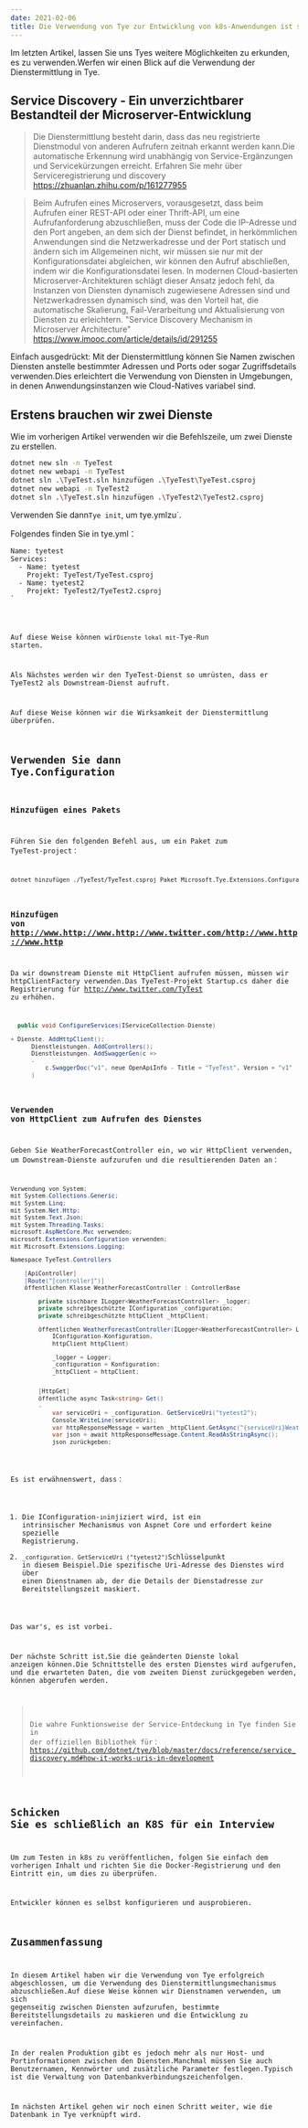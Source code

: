 ```yaml
---
date: 2021-02-06
title: Die Verwendung von Tye zur Entwicklung von k8s-Anwendungen ist so einfach wie das (II)
---
```


Im letzten Artikel, lassen Sie uns Tyes weitere Möglichkeiten zu erkunden, es zu verwenden.Werfen wir einen Blick auf die Verwendung der Dienstermittlung in Tye.

<!-- more -->

<!-- md Header-Newbe-Claptrap.md -->

## Service Discovery - Ein unverzichtbarer Bestandteil der Microserver-Entwicklung

> Die Dienstermittlung besteht darin, dass das neu registrierte Dienstmodul von anderen Aufrufern zeitnah erkannt werden kann.Die automatische Erkennung wird unabhängig von Service-Ergänzungen und Servicekürzungen erreicht. Erfahren Sie mehr über Serviceregistrierung und discovery <https://zhuanlan.zhihu.com/p/161277955>

> Beim Aufrufen eines Microservers, vorausgesetzt, dass beim Aufrufen einer REST-API oder einer Thrift-API, um eine Aufrufanforderung abzuschließen, muss der Code die IP-Adresse und den Port angeben, an dem sich der Dienst befindet, in herkömmlichen Anwendungen sind die Netzwerkadresse und der Port statisch und ändern sich im Allgemeinen nicht, wir müssen sie nur mit der Konfigurationsdatei abgleichen, wir können den Aufruf abschließen, indem wir die Konfigurationsdatei lesen. In modernen Cloud-basierten Microserver-Architekturen schlägt dieser Ansatz jedoch fehl, da Instanzen von Diensten dynamisch zugewiesene Adressen sind und Netzwerkadressen dynamisch sind, was den Vorteil hat, die automatische Skalierung, Fail-Verarbeitung und Aktualisierung von Diensten zu erleichtern. "Service Discovery Mechanism in Microserver Architecture" <https://www.imooc.com/article/details/id/291255>

Einfach ausgedrückt: Mit der Dienstermittlung können Sie Namen zwischen Diensten anstelle bestimmter Adressen und Ports oder sogar Zugriffsdetails verwenden.Dies erleichtert die Verwendung von Diensten in Umgebungen, in denen Anwendungsinstanzen wie Cloud-Natives variabel sind.

## Erstens brauchen wir zwei Dienste

Wie im vorherigen Artikel verwenden wir die Befehlszeile, um zwei Dienste zu erstellen.

```bash
dotnet new sln -n TyeTest
dotnet new webapi -n TyeTest
dotnet sln .\TyeTest.sln hinzufügen .\TyeTest\TyeTest.csproj
dotnet new webapi -n TyeTest2
dotnet sln .\TyeTest.sln hinzufügen .\TyeTest2\TyeTest2.csproj
```

Verwenden Sie dann`Tye init`, um tye.yml</code>zu`.</p>

<p spaces-before="0">Folgendes finden Sie in tye.yml：</p>

<pre><code class="yml">Name: tyetest
Services:
  - Name: tyetest
    Projekt: TyeTest/TyeTest.csproj
  - Name: tyetest2
    Projekt: TyeTest2/TyeTest2.csproj
`</pre>

Auf diese Weise können wir`Dienste lokal mit`-Tye-Run starten.

Als Nächstes werden wir den TyeTest-Dienst so umrüsten, dass er TyeTest2 als Downstream-Dienst aufruft.

Auf diese Weise können wir die Wirksamkeit der Dienstermittlung überprüfen.

## Verwenden Sie dann Tye.Configuration

### Hinzufügen eines Pakets

Führen Sie den folgenden Befehl aus, um ein Paket zum TyeTest-project：

```bash
dotnet hinzufügen ./TyeTest/TyeTest.csproj Paket Microsoft.Tye.Extensions.Configuration --version 0.6.0-alpha.21070.5
```

### Hinzufügen von http://www.http://www.http://www.twitter.com/http://www.http://www.http

Da wir downstream Dienste mit HttpClient aufrufen müssen, müssen wir httpClientFactory verwenden.Das TyeTest-Projekt Startup.cs daher die Registrierung für http://www.twitter.com/TyTest zu erhöhen.

```csharp
  public void ConfigureServices(IServiceCollection-Dienste)

+ Dienste. AddHttpClient();
      Dienstleistungen. AddControllers();
      Dienstleistungen. AddSwaggerGen(c =>
      -
          c.SwaggerDoc("v1", neue OpenApiInfo - Title = "TyeTest", Version = "v1"
      )

```

### Verwenden von HttpClient zum Aufrufen des Dienstes

Geben Sie WeatherForecastController ein, wo wir HttpClient verwenden, um Downstream-Dienste aufzurufen und die resultierenden Daten an：

```cs
Verwendung von System;
mit System.Collections.Generic;
mit System.Linq;
mit System.Net.Http;
mit System.Text.Json;
mit System.Threading.Tasks;
microsoft.AspNetCore.Mvc verwenden;
microsoft.Extensions.Configuration verwenden;
mit Microsoft.Extensions.Logging;

Namespace TyeTest.Controllers

    [ApiController]
    [Route("[controller]")]
    öffentlichen Klasse WeatherForecastController : ControllerBase

        private sischbare ILogger<WeatherForecastController> _logger;
        private schreibgeschützte IConfiguration _configuration;
        private schreibgeschützte httpClient _httpClient;

        öffentlichen WeatherForecastController(ILogger<WeatherForecastController> Logger,
            IConfiguration-Konfiguration,
            httpClient httpClient)

            _logger = Logger;
            _configuration = Konfiguration;
            _httpClient = httpClient;


        [HttpGet]
        öffentliche async Task<string> Get()
        -
            var serviceUri = _configuration. GetServiceUri("tyetest2");
            Console.WriteLine(serviceUri);
            var httpResponseMessage = warten _httpClient.GetAsync("{serviceUri}WeatherForecast");
            var json = await httpResponseMessage.Content.ReadAsStringAsync();
            json zurückgeben;



```

Es ist erwähnenswert, dass：

1. Die IConfiguration-`in`injiziert wird, ist ein intrinsischer Mechanismus von Aspnet Core und erfordert keine spezielle Registrierung.
2. `_configuration. GetServiceUri ("tyetest2")`Schlüsselpunkt in diesem Beispiel.Die spezifische Uri-Adresse des Dienstes wird über einen Dienstnamen ab, der die Details der Dienstadresse zur Bereitstellungszeit maskiert.

Das war's, es ist vorbei.

Der nächste Schritt ist`,`Sie die geänderten Dienste lokal anzeigen können.Die Schnittstelle des ersten Dienstes wird aufgerufen, und die erwarteten Daten, die vom zweiten Dienst zurückgegeben werden, können abgerufen werden.

> Die wahre Funktionsweise der Service-Entdeckung in Tye finden Sie in der offiziellen Bibliothek für： <https://github.com/dotnet/tye/blob/master/docs/reference/service_discovery.md#how-it-works-uris-in-development>

## Schicken Sie es schließlich an K8S für ein Interview

Um zum Testen in k8s zu veröffentlichen, folgen Sie einfach dem vorherigen Inhalt und richten Sie die Docker-Registrierung und den Eintritt ein, um dies zu überprüfen.

Entwickler können es selbst konfigurieren und ausprobieren.

## Zusammenfassung

In diesem Artikel haben wir die Verwendung von Tye erfolgreich abgeschlossen, um die Verwendung des Dienstermittlungsmechanismus abzuschließen.Auf diese Weise können wir Dienstnamen verwenden, um sich gegenseitig zwischen Diensten aufzurufen, bestimmte Bereitstellungsdetails zu maskieren und die Entwicklung zu vereinfachen.

In der realen Produktion gibt es jedoch mehr als nur Host- und Portinformationen zwischen den Diensten.Manchmal müssen Sie auch Benutzernamen, Kennwörter und zusätzliche Parameter festlegen.Typisch ist die Verwaltung von Datenbankverbindungszeichenfolgen.

Im nächsten Artikel gehen wir noch einen Schritt weiter, wie die Datenbank in Tye verknüpft wird.

<!-- md Footer-Newbe-Claptrap.md -->
